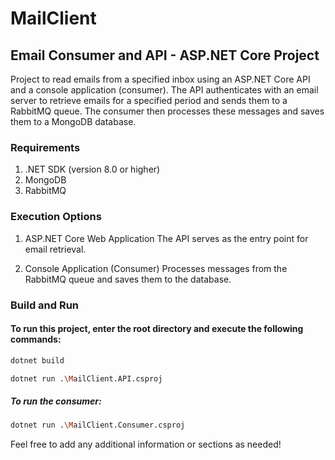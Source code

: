 # MailClient

## Email Consumer and API - ASP.NET Core Project

Project to read emails from a specified inbox using an ASP.NET Core API and a console application (consumer). The API authenticates with an email server to retrieve emails for a specified period and sends them to a RabbitMQ queue. The consumer then processes these messages and saves them to a MongoDB database.

### Requirements
1. .NET SDK (version 8.0 or higher)
2. MongoDB
3. RabbitMQ

### Execution Options
1. ASP.NET Core Web Application
The API serves as the entry point for email retrieval.

1. Console Application (Consumer)
Processes messages from the RabbitMQ queue and saves them to the database.

### Build and Run

#### To run this project, enter the root directory and execute the following commands:

```bash
dotnet build
```

```bash
dotnet run .\MailClient.API.csproj
```

##### To run the consumer:

```bash
dotnet run .\MailClient.Consumer.csproj
```

Feel free to add any additional information or sections as needed!



